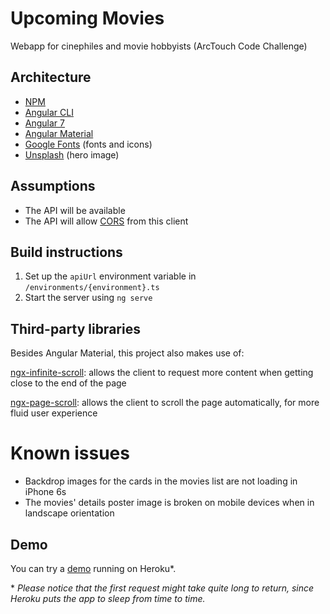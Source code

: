 # Upcoming Movies

Webapp for cinephiles and movie hobbyists (ArcTouch Code Challenge)


## Architecture

* [NPM](https://www.npmjs.com/get-npm)
* [Angular CLI](https://cli.angular.io/)
* [Angular 7](https://angular.io/)
* [Angular Material](https://material.angular.io/)
* [Google Fonts](https://fonts.google.com/) (fonts and icons)
* [Unsplash](https://unsplash.com/photos/atsUqIm3wxo) (hero image)


## Assumptions

* The API will be available
* The API will allow [CORS][CORS] from this client


## Build instructions

1. Set up the `apiUrl` environment variable in `/environments/{environment}.ts`
1. Start the server using `ng serve`


## Third-party libraries

Besides Angular Material, this project also makes use of:

[ngx-infinite-scroll](https://www.npmjs.com/package/ngx-infinite-scroll):
allows the client to request more content when getting close to the end of the page

[ngx-page-scroll](https://www.npmjs.com/package/ngx-page-scroll):
allows the client to scroll the page automatically, for more fluid user experience


# Known issues

* Backdrop images for the cards in the movies list are not loading in iPhone 6s
* The movies' details poster image is broken on mobile devices when in landscape orientation


## Demo

You can try a [demo](https://upcoming-movies-client.herokuapp.com/) running on Heroku*.

\* *Please notice that the first request might take quite long to return, since Heroku puts the app to sleep from time to time.*


[CORS]: https://pt.wikipedia.org/wiki/Cross-origin_resource_sharing
